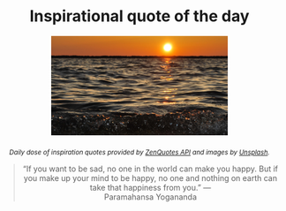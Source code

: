 
<div align="center">

# Inspirational quote of the day

<img src="./data/photo.jpeg" alt="Beautiful nature photo" width="320" height="180">

<sub><i>Daily dose of inspiration quotes provided by [ZenQuotes API](https://zenquotes.io/) and images by [Unsplash](https://unsplash.com/).</i></sub>


<blockquote>&ldquo;If you want to be sad, no one in the world can make you happy. But if you make up your mind to be happy, no one and nothing on earth can take that happiness from you.&rdquo; &mdash; <footer>Paramahansa Yogananda</footer></blockquote>

</div>
